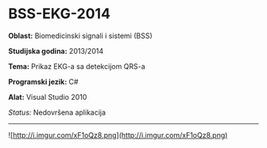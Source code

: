 # BSS-EKG-2014

**Oblast:** Biomedicinski signali i sistemi (BSS)

**Studijska godina:** 2013/2014

**Tema:** Prikaz EKG-a sa detekcijom QRS-a

**Programski jezik:** C#

**Alat:** Visual Studio 2010

*Status:* Nedovršena aplikacija

---

![http://i.imgur.com/xF1oQz8.png](http://i.imgur.com/xF1oQz8.png)
